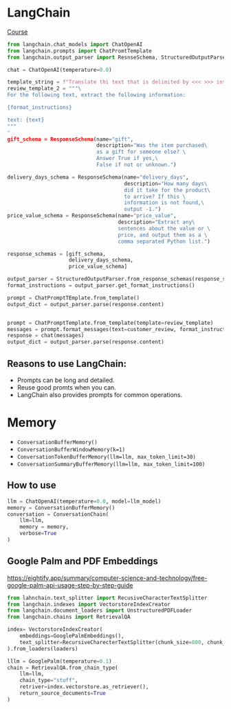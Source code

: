 # LangChain

[Course](https://learn.deeplearning.ai/langchain/lesson/2/models,-prompts-and-parsers)


```python
from langchain.chat_models import ChatOpenAI
from langchain.prompts import ChatPromtTemplate
from langchain.output_parser import ResnseSchema, StructuredOutputParser

chat = ChatOpenAI(temperature=0.0)

template_string = f"Translate thi text that is delimited by <<< >>> into a style that is {style}. text <<<{text}>>>"
review_template_2 = """\
For the following text, extract the following information:

{format_instructions}

text: {text}
"""
"
gift_schema = ResponseSchema(name="gift",
                             description="Was the item purchased\
                             as a gift for someone else? \
                             Answer True if yes,\
                             False if not or unknown.")

delivery_days_schema = ResponseSchema(name="delivery_days",
                                      description="How many days\
                                      did it take for the product\
                                      to arrive? If this \
                                      information is not found,\
                                      output -1.")
price_value_schema = ResponseSchema(name="price_value",
                                    description="Extract any\
                                    sentences about the value or \
                                    price, and output them as a \
                                    comma separated Python list.")

response_schemas = [gift_schema,
                    delivery_days_schema,
                    price_value_schema]

output_parser = StructuredOutputParser.from_response_schemas(response_schemas)
format_instructions = output_parser.get_format_instructions()

prompt = ChatPromptTEmplate.from_template()
output_dict = output_parser.parse(response.content)


prompt = ChatPromptTemplate.from_template(template=review_template)
messages = prompt.format_messages(text=customer_review, format_instructions=format_instructions)
response = chat(messages)
output_dict = output_parser.parse(response.content)
```

## Reasons to use LangChain:

- Prompts can be long and detailed.
- Reuse good promts when you can.
- LangChain also provides prompts for common operations.



# Memory

- `ConversationBufferMemory()`
- `ConversationBufferWindowMemory(k=1)`
- `ConversationTokenBufferMemory(llm=llm, max_token_limit=30)`
- `ConversationSummaryBufferMemory(llm=llm, max_token_limit=100)`


## How to use
```python
llm = ChatOpenAI(temperature=0.0, model=llm_model)
memory = ConversationBufferMemory()
conversation = ConversationChain(
    llm=llm,
    memory = memory,
    verbose=True
)
```


## Google Palm and PDF Embeddings

https://eightify.app/summary/computer-science-and-technology/free-google-palm-api-usage-step-by-step-guide

```python
from lahnchain.text_splitter import RecusiveCharacterTextSplitter
from langchain.indexes import VectorstoreIndexCreator
from langchain.document_loaders import UnstructuredPDFLoader
from langchain.chains import RetrievalQA

index= VectorstoreIndexCreator(
    embeddings=GooglePalmEmbeddings(),
    text_splitter=RecursiveCharecterTextSplitter(chunk_size=800, chunk_overlap=0)
).from_loaders(loaders)

lllm = GooglePalm(temperature=0.1)
chain = RetrievalQA.from_chain_type(
    llm=llm,
    chain_type="stuff",
    retriver=index.vectorstore.as_retriever(),
    return_source_documents=True
)
```